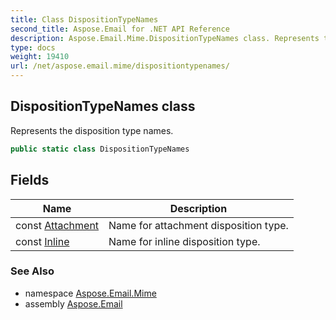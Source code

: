 ```yaml
---
title: Class DispositionTypeNames
second_title: Aspose.Email for .NET API Reference
description: Aspose.Email.Mime.DispositionTypeNames class. Represents the disposition type names
type: docs
weight: 19410
url: /net/aspose.email.mime/dispositiontypenames/
---
```

## DispositionTypeNames class

Represents the disposition type names.

```csharp
public static class DispositionTypeNames
```

## Fields

| Name | Description |
| --- | --- |
| const [Attachment](../../aspose.email.mime/dispositiontypenames/attachment/) | Name for attachment disposition type. |
| const [Inline](../../aspose.email.mime/dispositiontypenames/inline/) | Name for inline disposition type. |

### See Also

* namespace [Aspose.Email.Mime](../../aspose.email.mime/)
* assembly [Aspose.Email](../../)


